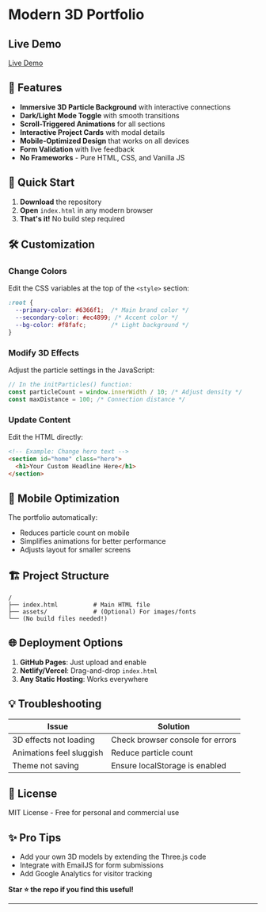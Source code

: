 # **Modern 3D Portfolio**
 
## Live Demo

[Live Demo](https://bjmdevelopers.github.io/3D-Portfolio/)

## 🌟 **Features**
- **Immersive 3D Particle Background** with interactive connections
- **Dark/Light Mode Toggle** with smooth transitions
- **Scroll-Triggered Animations** for all sections
- **Interactive Project Cards** with modal details
- **Mobile-Optimized Design** that works on all devices
- **Form Validation** with live feedback
- **No Frameworks** - Pure HTML, CSS, and Vanilla JS

## 🚀 **Quick Start**
1. **Download** the repository
2. **Open** `index.html` in any modern browser
3. **That's it!** No build step required

## 🛠️ **Customization**

### **Change Colors**
Edit the CSS variables at the top of the `<style>` section:
```css
:root {
  --primary-color: #6366f1;  /* Main brand color */
  --secondary-color: #ec4899; /* Accent color */
  --bg-color: #f8fafc;       /* Light background */
}
```

### **Modify 3D Effects**
Adjust the particle settings in the JavaScript:
```javascript
// In the initParticles() function:
const particleCount = window.innerWidth / 10; /* Adjust density */
const maxDistance = 100; /* Connection distance */
```

### **Update Content**
Edit the HTML directly:
```html
<!-- Example: Change hero text -->
<section id="home" class="hero">
  <h1>Your Custom Headline Here</h1>
</section>
```

## 📱 **Mobile Optimization**
The portfolio automatically:
- Reduces particle count on mobile
- Simplifies animations for better performance
- Adjusts layout for smaller screens

## 🏗️ **Project Structure**
```
/
├── index.html          # Main HTML file
├── assets/             # (Optional) For images/fonts
└── (No build files needed!)
```

## 🌐 **Deployment Options**
1. **GitHub Pages**: Just upload and enable
2. **Netlify/Vercel**: Drag-and-drop `index.html`
3. **Any Static Hosting**: Works everywhere

## 💡 **Troubleshooting**
| Issue | Solution |
|-------|----------|
| 3D effects not loading | Check browser console for errors |
| Animations feel sluggish | Reduce particle count |
| Theme not saving | Ensure localStorage is enabled |

## 📜 **License**
MIT License - Free for personal and commercial use

## ✨ **Pro Tips**
- Add your own 3D models by extending the Three.js code
- Integrate with EmailJS for form submissions
- Add Google Analytics for visitor tracking

**Star ⭐ the repo if you find this useful!**

---
